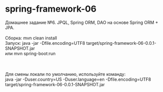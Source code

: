 # spring-framework-06
Домашнее задание №6. JPQL, Spring ORM, DAO на основе Spring ORM + JPA. <br /><br />
Сборка: mvn clean install <br />
Запуск: java -jar -Dfile.encoding=UTF8 target/spring-framework-06-0.0.1-SNAPSHOT.jar<br />
или mvn spring-boot:run <br />
<br />    
<br />
Для смены локали по умолчанию, используйте команду:<br />
java -jar -Duser.country=US -Duser.language=en -Dfile.encoding=UTF8 target/spring-framework-06-0.0.1-SNAPSHOT.jar